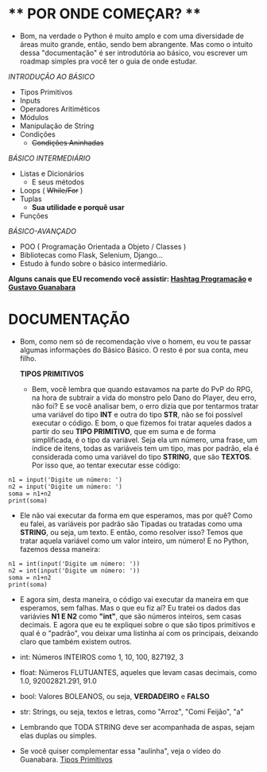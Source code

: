 # ** POR ONDE COMEÇAR? **

- Bom, na verdade o Python é muito amplo e com uma diversidade de áreas muito grande, então, sendo bem abrangente. Mas como o intuito dessa "documentação" é ser introdutória ao básico, vou escrever um roadmap simples pra você ter o guia de onde estudar.

_INTRODUÇÃO AO BÁSICO_ 
  - Tipos Primitivos
  - Inputs
  - Operadores Aritiméticos
  - Módulos
  - Manipulação de String
  - Condições
      - ~~Condições Aninhadas~~
    
_BÁSICO INTERMEDIÁRIO_
  - Listas e Dicionários
      - E seus métodos
  - Loops ( ~~While/For~~ )
  - Tuplas
      - **Sua utilidade e porquê usar**
  - Funções

_BÁSICO-AVANÇADO_
  - POO ( Programação Orientada a Objeto / Classes )
  - Bibliotecas como Flask, Selenium, Django...
  - Estudo à fundo sobre o básico intermediário.

**Alguns canais que EU recomendo você assistir: [Hashtag Programação]([url](https://www.youtube.com/c/HashtagProgramação)) e [Gustavo Guanabara]([url](https://youtu.be/S9uPNppGsGo?si=ITQVF5agodE68mTf))**

# DOCUMENTAÇÃO

- Bom, como nem só de recomendação vive o homem, eu vou te passar algumas informações do Básico Básico. O resto é por sua conta, meu filho.

  **TIPOS PRIMITIVOS**
  - Bem, você lembra que quando estavamos na parte do PvP do RPG, na hora de subtrair a vida do monstro pelo Dano do Player, deu erro, não foi? E se você analisar bem, o erro dizia que por tentarmos tratar uma variável do tipo **INT** e outra do tipo **STR**, não se foi possível executar o código. E bom, o que fizemos foi tratar aqueles dados a partir do seu **TIPO PRIMITIVO**, que em suma e de forma simplificada, é o tipo da variável. Seja ela um número, uma frase, um índice de itens, todas as variáveis tem um tipo, mas por padrão, ela é considerada como uma variável do tipo **STRING**, que são **TEXTOS**. Por isso que, ao tentar executar esse código:
```
n1 = input('Digite um número: ')
n2 = input('Digite um número: ')
soma = n1+n2
print(soma)
```
- Ele não vai executar da forma em que esperamos, mas por quê? Como eu falei, as variáveis por padrão são Tipadas ou tratadas como uma **STRING**, ou seja, um texto. E então, como resolver isso? Temos que tratar aquela variável como um valor inteiro, um número! E no Python, fazemos dessa maneira:
```
n1 = int(input('Digite um número: '))
n2 = int(input('Digite um número: '))
soma = n1+n2
print(soma)
```
- E agora sim, desta maneira, o código vai executar da maneira em que esperamos, sem falhas. Mas o que eu fiz aí? Eu tratei os dados das variávies **N1 E N2** como **"int"**, que são números inteiros, sem casas decimais. E agora que eu te expliquei sobre o que são tipos primitivos e qual é o "padrão", vou deixar uma listinha aí com os principais, deixando claro que também existem outros.

- int: Números INTEIROS como 1, 10, 100, 827192, 3
- float: Números FLUTUANTES, aqueles que levam casas decimais, como 1.0, 92002821.291, 91.0
- bool: Valores BOLEANOS, ou seja, **VERDADEIRO** e **FALSO**
- str: Strings, ou seja, textos e letras, como "Arroz", "Comi Feijão", "a"

- Lembrando que TODA STRING deve ser acompanhada de aspas, sejam elas duplas ou simples.

- Se você quiser complementar essa "aulinha", veja o vídeo do Guanabara. [Tipos Primitivos]([url](https://youtu.be/hdDHg1p3YVc?si=CS9qHBHYtPC9ZO0l))
